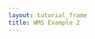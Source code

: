 ```yaml
---
layout: tutorial_frame
title: WMS Example 2
---
```

<script type="module">
	import {Map, TileLayer} from 'leaflet';

	const map = new Map('map', {
		center: [-17, -67],
		zoom: 3
	});

	const wmsLayer = new TileLayer.WMS('http://ows.mundialis.de/services/service?', {
		layers: 'SRTM30-Colored-Hillshade'
	}).addTo(map);
</script>
